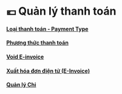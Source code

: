 # 💶 Quản lý thanh toán

#### [Loại thanh toán - Payment Type](quan-li-thanh-toan/loai-thanh-toan-payment-type.md)

#### [Phương thức thanh toán](quan-li-thanh-toan/phuong-thuc-thanh-toan.md)

#### [Void E-invoice](quan-li-thanh-toan/void-e-invoice.md)

#### [Xuất hóa đơn điện tử (E-Invoice)](quan-li-thanh-toan/xuat-hoa-don-dien-tu-e-invoice.md)

#### [Quản lý Chi](quan-li-thanh-toan/quan-ly-phieu-chi.md)
